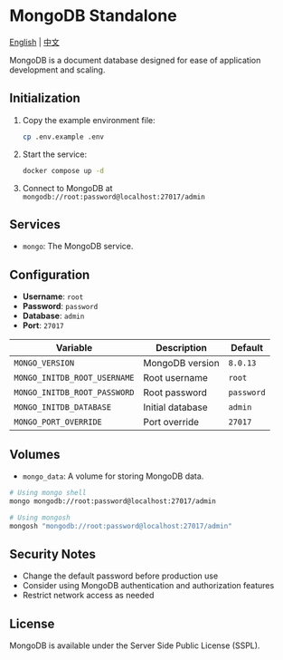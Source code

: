 # MongoDB Standalone

[English](./README.md) | [中文](./README.zh.md)

MongoDB is a document database designed for ease of application development and scaling.

## Initialization

1. Copy the example environment file:

   ```bash
   cp .env.example .env
   ```

2. Start the service:

   ```bash
   docker compose up -d
   ```

3. Connect to MongoDB at `mongodb://root:password@localhost:27017/admin`

## Services

- `mongo`: The MongoDB service.

## Configuration

- **Username**: `root`
- **Password**: `password`
- **Database**: `admin`
- **Port**: `27017`

| Variable                     | Description      | Default    |
| ---------------------------- | ---------------- | ---------- |
| `MONGO_VERSION`              | MongoDB version  | `8.0.13`   |
| `MONGO_INITDB_ROOT_USERNAME` | Root username    | `root`     |
| `MONGO_INITDB_ROOT_PASSWORD` | Root password    | `password` |
| `MONGO_INITDB_DATABASE`      | Initial database | `admin`    |
| `MONGO_PORT_OVERRIDE`        | Port override    | `27017`    |

## Volumes

- `mongo_data`: A volume for storing MongoDB data.

```bash
# Using mongo shell
mongo mongodb://root:password@localhost:27017/admin

# Using mongosh
mongosh "mongodb://root:password@localhost:27017/admin"
```

## Security Notes

- Change the default password before production use
- Consider using MongoDB authentication and authorization features
- Restrict network access as needed

## License

MongoDB is available under the Server Side Public License (SSPL).
